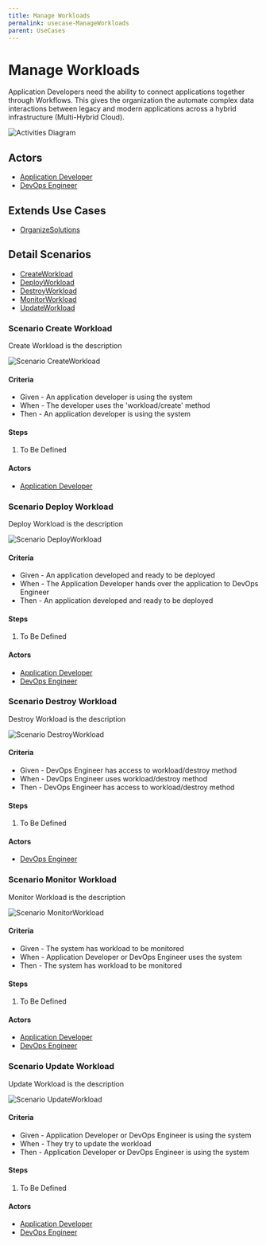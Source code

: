 ```yaml
---
title: Manage Workloads
permalink: usecase-ManageWorkloads
parent: UseCases
---
```

# Manage Workloads

Application Developers need the ability to connect applications together through Workflows. This gives the organization the automate complex data interactions between legacy and modern applications across a hybrid infrastructure (Multi-Hybrid Cloud).

![Activities Diagram](./activities.png)

## Actors

* [Application Developer](actor-applicationdeveloper)
* [DevOps Engineer](actor-devops)





## Extends Use Cases

* [OrganizeSolutions](usecase-OrganizeSolutions)







## Detail Scenarios

* [CreateWorkload](#scenario-CreateWorkload)
* [DeployWorkload](#scenario-DeployWorkload)
* [DestroyWorkload](#scenario-DestroyWorkload)
* [MonitorWorkload](#scenario-MonitorWorkload)
* [UpdateWorkload](#scenario-UpdateWorkload)



### Scenario Create Workload

Create Workload is the description

![Scenario CreateWorkload](./CreateWorkload.png)
#### Criteria

* Given - An application developer is using the system
* When - The developer uses the &#39;workload/create&#39; method
* Then - An application developer is using the system

#### Steps
1. To Be Defined

#### Actors

* [Application Developer](actor-applicationdeveloper)



### Scenario Deploy Workload

Deploy Workload is the description

![Scenario DeployWorkload](./DeployWorkload.png)
#### Criteria

* Given - An application developed and ready to be deployed
* When - The Application Developer hands over the application to DevOps Engineer
* Then - An application developed and ready to be deployed

#### Steps
1. To Be Defined

#### Actors

* [Application Developer](actor-applicationdeveloper)
* [DevOps Engineer](actor-devops)



### Scenario Destroy Workload

Destroy Workload is the description

![Scenario DestroyWorkload](./DestroyWorkload.png)
#### Criteria

* Given - DevOps Engineer has access to workload/destroy method
* When - DevOps Engineer uses workload/destroy method
* Then - DevOps Engineer has access to workload/destroy method

#### Steps
1. To Be Defined

#### Actors

* [DevOps Engineer](actor-devops)



### Scenario Monitor Workload

Monitor Workload is the description

![Scenario MonitorWorkload](./MonitorWorkload.png)
#### Criteria

* Given - The system has workload to be monitored
* When - Application Developer or DevOps Engineer uses the system
* Then - The system has workload to be monitored

#### Steps
1. To Be Defined

#### Actors

* [Application Developer](actor-applicationdeveloper)
* [DevOps Engineer](actor-devops)



### Scenario Update Workload

Update Workload is the description

![Scenario UpdateWorkload](./UpdateWorkload.png)
#### Criteria

* Given - Application Developer or DevOps Engineer is using the system
* When - They try to update the workload
* Then - Application Developer or DevOps Engineer is using the system

#### Steps
1. To Be Defined

#### Actors

* [Application Developer](actor-applicationdeveloper)
* [DevOps Engineer](actor-devops)




